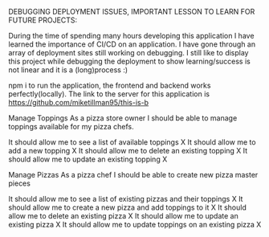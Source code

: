 DEBUGGING DEPLOYMENT ISSUES, IMPORTANT LESSON TO LEARN FOR FUTURE PROJECTS:

During the time of spending many hours developing this application  I have learned the importance of CI/CD on an application. I have gone through an array of deployment sites still working on debugging. I still like to display this project while debugging the deployment to show learning/success is not linear and it is a (long)process :)


npm i to run the application, the frontend and backend works perfectly(locally). The link to the server for this application is https://github.com/miketillman95/this-is-b 



Manage Toppings
As a pizza store owner I should be able to manage toppings available for my pizza chefs.


It should allow me to see a list of available toppings X
It should allow me to add a new topping X
It should allow me to delete an existing topping X
It should allow me to update an existing topping X

Manage Pizzas
As a pizza chef I should be able to create new pizza master pieces


It should allow me to see a list of existing pizzas and their toppings X
It should allow me to create a new pizza and add toppings to it X
It should allow me to delete an existing pizza X
It should allow me to update an existing pizza X
It should allow me to update toppings on an existing pizza X

